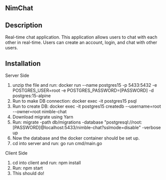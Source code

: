 ## NimChat

## Description

Real-time chat application. This application allows users to chat with each other in real-time. Users can create an account, login, and chat with other users. 

## Installation

Server Side
1. unzip the file and run: docker run --name postgres15 -p 5433:5432 -e POSTGRES_USER=root -e POSTGRES_PASSWORD=[PASSWORD] -d postgres:15-alpine
2. Run to make DB connection: docker exec -it postgres15 psql
3. Run to create DB: docker exec -it postgres15 createdb --username=root --owner=root nimble-chat
4. Download migrate using Yarn
5. Run: migrate -path db/migrations -database "postgresql://root:[PASSWORD]@localhost:5433/nimble-chat?sslmode=disable" -verbose up
6. Now the database and the docker container should be set up.
7. cd into server and run: go run cmd/main.go

Client Side
1. cd into client and run: npm install
2. Run: npm start
3. This should do!



